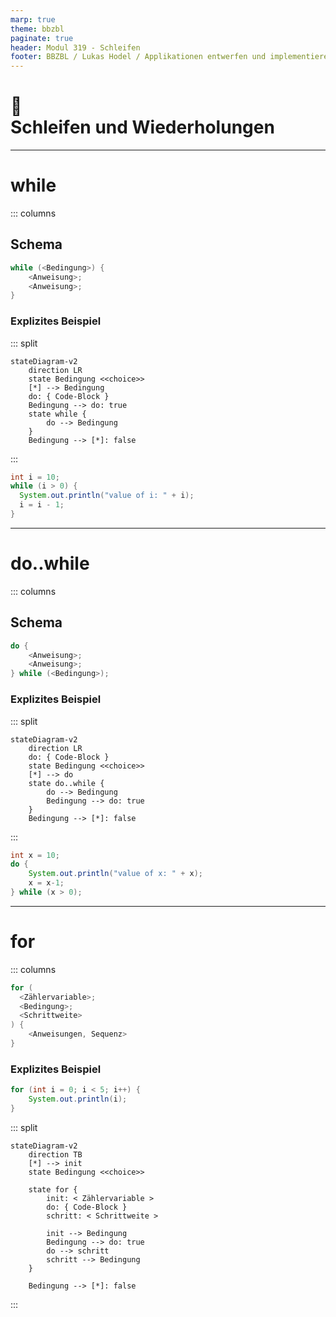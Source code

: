 ```yaml
---
marp: true
theme: bbzbl
paginate: true
header: Modul 319 - Schleifen
footer: BBZBL / Lukas Hodel / Applikationen entwerfen und implementieren
---
```


<!-- _class: big center -->

# :ferris_wheel: <br/> Schleifen und Wiederholungen

---

# while

::: columns

## Schema

```java title="While Code-Beispiel" showLineNumbers
while (<Bedingung>) {
    <Anweisung>;
    <Anweisung>;
}
```

### Explizites Beispiel

::: split

```mermaid
stateDiagram-v2
    direction LR
    state Bedingung <<choice>>
    [*] --> Bedingung
    do: { Code-Block }
    Bedingung --> do: true
    state while {
        do --> Bedingung
    }
    Bedingung --> [*]: false
```

:::

```java title="While Code-Beispiel" showLineNumbers
int i = 10;
while (i > 0) {
  System.out.println("value of i: " + i);
  i = i - 1;
}
```

---

# do..while

::: columns

## Schema

```java
do {
    <Anweisung>;
    <Anweisung>;
} while (<Bedingung>);
```

### Explizites Beispiel

::: split

```mermaid
stateDiagram-v2
    direction LR
    do: { Code-Block }
    state Bedingung <<choice>>
    [*] --> do
    state do..while {
        do --> Bedingung
        Bedingung --> do: true
    }
    Bedingung --> [*]: false
```

:::

```java
int x = 10;
do {
    System.out.println("value of x: " + x);
    x = x-1;
} while (x > 0);
```

---

# for

::: columns


```java
for (
  <Zählervariable>;
  <Bedingung>;
  <Schrittweite>
) {
    <Anweisungen, Sequenz>
}
```
### Explizites Beispiel

```java
for (int i = 0; i < 5; i++) {
    System.out.println(i);
}
```

::: split


```mermaid width=80%
stateDiagram-v2
    direction TB
    [*] --> init
    state Bedingung <<choice>>

    state for {
        init: < Zählervariable >
        do: { Code-Block }
        schritt: < Schrittweite >

        init --> Bedingung
        Bedingung --> do: true
        do --> schritt
        schritt --> Bedingung
    }

    Bedingung --> [*]: false

```

:::
